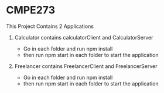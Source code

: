 # CMPE273

This Project Contains 2 Applications
1) Calculator contains calculatorClient and CalculatorServer
   - Go in each folder and run npm install
   - then run npm start in each folder to start the application
   
1) Freelancer contains FreelancerClient and FreelancerServer
    - Go in each folder and run npm install
    - then run npm start in each folder to start the application
